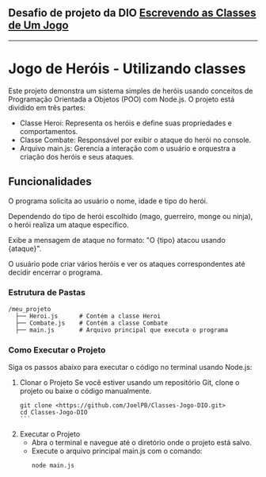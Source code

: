 ## Desafio de projeto da DIO [Escrevendo as Classes de Um Jogo](https://web.dio.me/lab/escrevendo-as-classes-de-um-jogo/learning/202d96ad-5cbe-4efe-9a2e-5ba90701314d)

---

# Jogo de Heróis - Utilizando classes

Este projeto demonstra um sistema simples de heróis usando conceitos de Programação Orientada a Objetos (POO) com Node.js. O projeto está dividido em três partes:

* Classe Heroi: Representa os heróis e define suas propriedades e comportamentos.
* Classe Combate: Responsável por exibir o ataque do herói no console.
* Arquivo main.js: Gerencia a interação com o usuário e orquestra a criação dos heróis e seus ataques.

## Funcionalidades
O programa solicita ao usuário o nome, idade e tipo do herói.

Dependendo do tipo de herói escolhido (mago, guerreiro, monge ou ninja), o herói realiza um ataque específico.

Exibe a mensagem de ataque no formato: "O {tipo} atacou usando {ataque}".

O usuário pode criar vários heróis e ver os ataques correspondentes até decidir encerrar o programa.

### Estrutura de Pastas
```
/meu_projeto
  ├── Heroi.js      # Contém a classe Heroi
  ├── Combate.js    # Contém a classe Combate
  ├── main.js       # Arquivo principal que executa o programa
```

### Como Executar o Projeto
Siga os passos abaixo para executar o código no terminal usando Node.js:

1. Clonar o Projeto
Se você estiver usando um repositório Git, clone o projeto ou baixe o código manualmente.
    ````
    git clone <https://github.com/JoelPB/Classes-Jogo-DIO.git>
    cd Classes-Jogo-DIO
    ```

2. Executar o Projeto
    * Abra o terminal e navegue até o diretório onde o projeto está salvo.
    * Execute o arquivo principal main.js com o comando:
        ```
        node main.js
        ```

